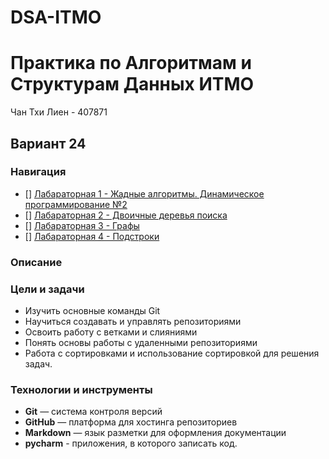 # DSA-ITMO
# Практика по Алгоритмам и Cтруктурам Данных ИТМО 

Чан Тхи Лиен - 407871  
## Вариант 24

### Навигация
- [] [Лабараторная 1 - Жадные алгоритмы. Динамическое программирование №2 ](https://github.com/Tran16062002/DSA-ITMO/tree/main/lab1)
- [] [Лабараторная 2 - Двоичные деревья поиска ](https://github.com/Tran16062002/DSA-ITMO/tree/main/lab2)
- [] [Лабараторная 3 - Графы ](https://github.com/Tran16062002/DSA-ITMO/tree/main/lab3)
- [] [Лабараторная 4 - Подстроки ](https://github.com/Tran16062002/DSA-ITMO/tree/main/lab4)

### Описание 

### Цели и задачи

- Изучить основные команды Git
- Научиться создавать и управлять репозиториями
- Освоить работу с ветками и слияниями
- Понять основы работы с удаленными репозиториями
- Работа с сортировками и использование сортировкой для решения задач.

### Технологии и инструменты

- **Git** — система контроля версий
- **GitHub** — платформа для хостинга репозиториев
- **Markdown** — язык разметки для оформления документации
- **pycharm** - приложения, в которого записать код.



